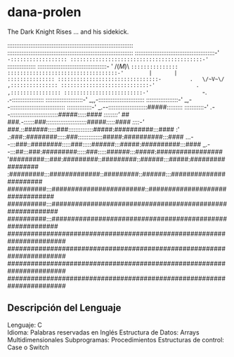 dana-prolen
===========

The Dark Knight Rises ... and his sidekick.

:::::::::::::::::::::::::::::::::::::::::::::::::::::::::::::::::::::::
:::::::::::::::::::::::::::::::::::::::::::::::::::::::::::::::::::::::
:::::::::::::::::::::::::::::::::::::::::::::-'    `-::::::::::::::::::
::::::::::::::::::::::::::::::::::::::::::-'          `::::::::::::::::
:::::::::::::::::::::::::::::::::::::::-  '   /(_M_)\  `:::::::::::::::
:::::::::::::::::::::::::::::::::::-'        |       |  :::::::::::::::
::::::::::::::::::::::::::::::::-         .   \/~V~\/  ,:::::::::::::::
::::::::::::::::::::::::::::-'             .          ,::::::::::::::::
:::::::::::::::::::::::::-'                 `-.    .-::::::::::::::::::
:::::::::::::::::::::-'                  _,,-::::::::::::::::::::::::::
::::::::::::::::::-'                _,--:::::::::::::::::::::::::::::::
::::::::::::::-'               _.--::::::::::::::::::::::#####:::::::::
:::::::::::-'             _.--:::::::::::::::::::::::::::#####:::::####
::::::::'    ##     ###.-::::::###:::::::::::::::::::::::#####:::::####
::::-'       ###_.::######:::::###::::::::::::::#####:##########:::####
:'         .:###::########:::::###::::::::::::::#####:##########:::####
     ...--:::###::########:::::###:::::######:::#####:##########:::####
 _.--:::##:::###:#########:::::###:::::######:::#####:#################
'#########:::###:#########::#########::######:::#####:#################
:#########:::#############::#########::######:::#######################
##########:::########################::################################
##########:::##########################################################
##########:::##########################################################
#######################################################################
#######################################################################
#######################################################################
#######################################################################

Descripción del Lenguaje
------------------------
Lenguaje: C<br/>
Idioma: Palabras reservadas en Inglés
Estructura de Datos: Arrays Multidimensionales
Subprogramas: Procedimientos
Estructuras de control: Case o Switch
